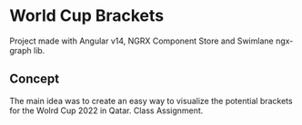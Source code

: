 # World Cup Brackets

Project made with Angular v14, NGRX Component Store and Swimlane ngx-graph lib.

## Concept

The main idea was to create an easy way to visualize the potential brackets for the Wolrd Cup 2022 in Qatar. Class Assignment.
